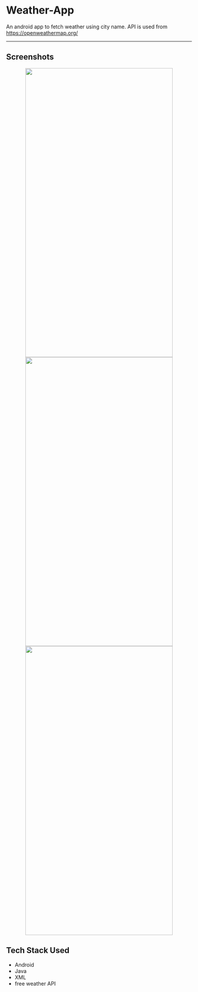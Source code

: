 # Weather-App
An android app to fetch weather using city name. API is used from https://openweathermap.org/

---

## Screenshots
<p align="center">
 
<img width="400" height="783" src="https://user-images.githubusercontent.com/53803245/119861517-1ca9e400-bf35-11eb-96d5-b031c6484635.png"/>
<img width="400" height="783" src="https://user-images.githubusercontent.com/53803245/119861506-19aef380-bf35-11eb-8191-70ac79654e9b.png"/> 
<img width="400" height="783" src="https://user-images.githubusercontent.com/53803245/119861514-1b78b700-bf35-11eb-8059-7e3511a9f440.png"/>

</p>

## Tech Stack Used
- Android
- Java
- XML
- free weather API
